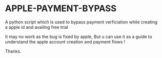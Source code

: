 # APPLE-PAYMENT-BYPASS
A python script which is used to bypass payment verficiation while creating a apple id and availing free trial

It may no work as the bug is fixed by apple, But u can use it as a guide to understand the apple account creation and payment flows !

Thanks.
